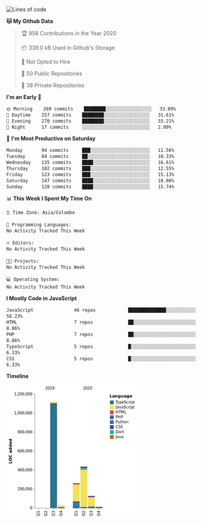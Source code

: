 
<!--START_SECTION:waka-->
![Lines of code](https://img.shields.io/badge/From%20Hello%20World%20I%27ve%20Written-2.2%20million%20lines%20of%20code-blue)

**🐱 My Github Data** 

> 🏆 958 Contributions in the Year 2020
 > 
> 📦 339.0 kB Used in Github's Storage 
 > 
> 🚫 Not Opted to Hire
 > 
> 📜 50 Public Repositories
 > 
> 🔑 38 Private Repositories 

**I'm an Early 🐤** 

```text
🌞 Morning    269 commits    ████████░░░░░░░░░░░░░░░░░   33.09% 
🌆 Daytime    257 commits    ████████░░░░░░░░░░░░░░░░░   31.61% 
🌃 Evening    270 commits    ████████░░░░░░░░░░░░░░░░░   33.21% 
🌙 Night      17 commits     ░░░░░░░░░░░░░░░░░░░░░░░░░   2.09%

```
📅 **I'm Most Productive on Saturday** 

```text
Monday       94 commits     ███░░░░░░░░░░░░░░░░░░░░░░   11.56% 
Tuesday      84 commits     ██░░░░░░░░░░░░░░░░░░░░░░░   10.33% 
Wednesday    135 commits    ████░░░░░░░░░░░░░░░░░░░░░   16.61% 
Thursday     102 commits    ███░░░░░░░░░░░░░░░░░░░░░░   12.55% 
Friday       123 commits    ███░░░░░░░░░░░░░░░░░░░░░░   15.13% 
Saturday     147 commits    ████░░░░░░░░░░░░░░░░░░░░░   18.08% 
Sunday       128 commits    ████░░░░░░░░░░░░░░░░░░░░░   15.74%

```


📊 **This Week I Spent My Time On** 

```text
⌚︎ Time Zone: Asia/Colombo

💬 Programming Languages: 
No Activity Tracked This Week

🔥 Editors: 
No Activity Tracked This Week

🐱‍💻 Projects: 
No Activity Tracked This Week

💻 Operating System: 
No Activity Tracked This Week

```

**I Mostly Code in JavaScript** 

```text
JavaScript               46 repos            ██████████████░░░░░░░░░░░   58.23% 
HTML                     7 repos             ██░░░░░░░░░░░░░░░░░░░░░░░   8.86% 
PHP                      7 repos             ██░░░░░░░░░░░░░░░░░░░░░░░   8.86% 
TypeScript               5 repos             █░░░░░░░░░░░░░░░░░░░░░░░░   6.33% 
CSS                      5 repos             █░░░░░░░░░░░░░░░░░░░░░░░░   6.33%

```


**Timeline**

![Chart not found](https://github.com/ccweerasinghe1994/ccweerasinghe1994/blob/master/charts/bar_graph.png) 


<!--END_SECTION:waka-->
